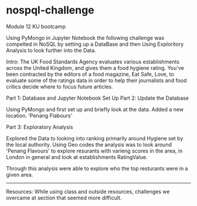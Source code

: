 # nospql-challenge
Module 12 KU bootcamp

Using PyMongo in Jupyter Notebook the following challenge was compelted in NoSQL by setting up a DataBase and then Using Exploritory Analysis to look further into the Data.

Intro:
The UK Food Standards Agency evaluates various establishments across the United Kingdom, and gives them a food hygiene rating. You've been contracted by the editors of a food magazine, Eat Safe, Love, to evaluate some of the ratings data in order to help their journalists and food critics decide where to focus future articles.

Part 1: Database and Jupyter Notebook Set Up
Part 2: Update the Database

Using PyMongo and first set up and briefly look at the data. Added a new location. 'Penang Flabours'

Part 3: Exploratory Analysis

Explored the Data to looking into ranking primarily around Hygiene set by the local authority. Using Geo codes the analysis was to look around 'Penang Flavours' to explore resurants with varieng scores in the area, in London in general and look at establishments RatingValue. 

Through this analysis were able to explore who the top resturants were in a given area. 

---
Resources: While using class and outside resources, challenges we overcame at section that seemed more difficult.